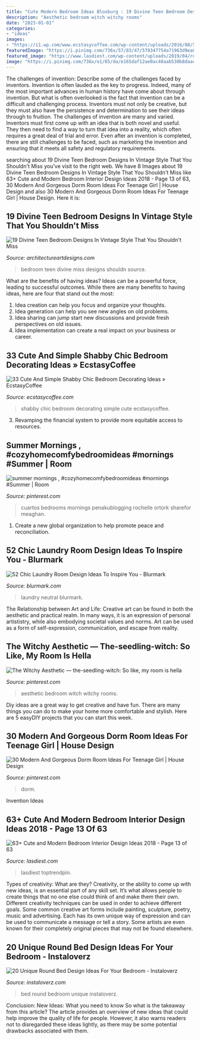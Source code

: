 ```yaml
---
title: "Cute Modern Bedroom Ideas Bloxburg : 19 Divine Teen Bedroom Designs In Vintage Style That You Shouldn&#039;t Miss"
description: "Aesthetic bedroom witch witchy rooms"
date: "2023-01-01"
categories:
- "ideas"
images:
- "https://i1.wp.com/www.ecstasycoffee.com/wp-content/uploads/2016/08/Shabby-Chic-Bedroom.jpg"
featuredImage: "https://i.pinimg.com/736x/57/83/47/578347754a71963d9ea817dc305c83c3.jpg"
featured_image: "https://www.lasdiest.com/wp-content/uploads/2019/04/room_52681238_769827510039446_5193789637446882915_n-e1555126372590.jpg"
image: "https://i.pinimg.com/736x/e1/65/da/e165daf12ae0ac40aab530b8daace414.jpg"
---
```



The challenges of invention: Describe some of the challenges faced by inventors.
Invention is often lauded as the key to progress. Indeed, many of the most important advances in human history have come about through invention. But what is often overlooked is the fact that invention can be a difficult and challenging process. Inventors must not only be creative, but they must also have the persistence and determination to see their ideas through to fruition.
The challenges of invention are many and varied. Inventors must first come up with an idea that is both novel and useful. They then need to find a way to turn that idea into a reality, which often requires a great deal of trial and error. Even after an invention is completed, there are still challenges to be faced, such as marketing the invention and ensuring that it meets all safety and regulatory requirements.

	

		
searching about 19 Divine Teen Bedroom Designs In Vintage Style That You Shouldn&#039;t Miss you've visit to the right web. We have 8 Images about 19 Divine Teen Bedroom Designs In Vintage Style That You Shouldn&#039;t Miss like 63+ Cute and Modern Bedroom Interior Design Ideas 2018 - Page 13 of 63, 30 Modern And Gorgeous Dorm Room Ideas For Teenage Girl | House Design and also 30 Modern And Gorgeous Dorm Room Ideas For Teenage Girl | House Design. Here it is:
		
    
## 19 Divine Teen Bedroom Designs In Vintage Style That You Shouldn&#039;t Miss

<img loading=lazy src="https://www.architectureartdesigns.com/wp-content/uploads/2016/10/15-11.jpg" onerror="this.onerror=null;this.src='https://tse3.mm.bing.net/th?id=OIP.7ZQ6lGCQQw2WW46-SxkTEQAAAA&amp;pid=15.1';" alt="19 Divine Teen Bedroom Designs In Vintage Style That You Shouldn&#039;t Miss">

_Source: architectureartdesigns.com_

>bedroom teen divine miss designs shouldn source. 

	

What are the benefits of having ideas?
Ideas can be a powerful force, leading to successful outcomes. While there are many benefits to having ideas, here are four that stand out the most: 
1. Idea creation can help you focus and organize your thoughts.
2. Idea generation can help you see new angles on old problems.
3. Idea sharing can jump start new discussions and provide fresh perspectives on old issues. 
4. Idea implementation can create a real impact on your business or career.

    
## 33 Cute And Simple Shabby Chic Bedroom Decorating Ideas » EcstasyCoffee

<img loading=lazy src="https://i1.wp.com/www.ecstasycoffee.com/wp-content/uploads/2016/08/Shabby-Chic-Bedroom.jpg" onerror="this.onerror=null;this.src='https://tse4.mm.bing.net/th?id=OIP.PK3fGMPo5zAZwhEBcro3ogHaLH&amp;pid=15.1';" alt="33 Cute And Simple Shabby Chic Bedroom Decorating Ideas » EcstasyCoffee">

_Source: ecstasycoffee.com_

>shabby chic bedroom decorating simple cute ecstasycoffee. 

	

3. Revamping the financial system to provide more equitable access to resources. 

    
## Summer Mornings , #cozyhomecomfybedroomideas #mornings #Summer | Room

<img loading=lazy src="https://i.pinimg.com/736x/e1/65/da/e165daf12ae0ac40aab530b8daace414.jpg" onerror="this.onerror=null;this.src='https://tse4.mm.bing.net/th?id=OIP.XaTl4meITADW7fWZFoZjUAHaJ3&amp;pid=15.1';" alt="summer mornings , #cozyhomecomfybedroomideas #mornings #Summer | Room">

_Source: pinterest.com_

>cuartos bedrooms mornings penakublogging rochelle ortork sharefor meaghan. 

	

1. Create a new global organization to help promote peace and reconciliation.

    
## 52 Chic Laundry Room Design Ideas To Inspire You - Blurmark

<img loading=lazy src="https://www.blurmark.com/wp-content/uploads/2017/01/Neutral-with-a-touch-of-fun-laundry-room.jpg" onerror="this.onerror=null;this.src='https://tse1.mm.bing.net/th?id=OIP.gK_iJEqsVbBrFE_8fzs8qwHaJ3&amp;pid=15.1';" alt="52 Chic Laundry Room Design Ideas To Inspire You - Blurmark">

_Source: blurmark.com_

>laundry neutral blurmark. 

	

The Relationship between Art and Life:
Creative art can be found in both the aesthetic and practical realm. In many ways, it is an expression of personal artististry, while also embodying societal values and norms. Art can be used as a form of self-expression, communication, and escape from reality.

    
## The Witchy Aesthetic — The-seedling-witch: So Like, My Room Is Hella

<img loading=lazy src="https://i.pinimg.com/736x/76/ca/3f/76ca3fdcb5773d584faae4602caf088b.jpg" onerror="this.onerror=null;this.src='https://tse4.mm.bing.net/th?id=OIP.-2DQP7wyyK9JzIqe95CLhQHaJ3&amp;pid=15.1';" alt="The Witchy Aesthetic — the-seedling-witch: So like, my room is hella">

_Source: pinterest.com_

>aesthetic bedroom witch witchy rooms. 

	

Diy ideas are a great way to get creative and have fun. There are many things you can do to make your home more comfortable and stylish. Here are 5 easyDIY projects that you can start this week.

    
## 30 Modern And Gorgeous Dorm Room Ideas For Teenage Girl | House Design

<img loading=lazy src="https://i.pinimg.com/736x/57/83/47/578347754a71963d9ea817dc305c83c3.jpg" onerror="this.onerror=null;this.src='https://tse2.mm.bing.net/th?id=OIP.nSB83XN1eD7OBTLATdDZKAHaMX&amp;pid=15.1';" alt="30 Modern And Gorgeous Dorm Room Ideas For Teenage Girl | House Design">

_Source: pinterest.com_

>dorm. 

	

Invention Ideas

    
## 63+ Cute And Modern Bedroom Interior Design Ideas 2018 - Page 13 Of 63

<img loading=lazy src="https://www.lasdiest.com/wp-content/uploads/2019/04/room_52681238_769827510039446_5193789637446882915_n-e1555126372590.jpg" onerror="this.onerror=null;this.src='https://tse1.mm.bing.net/th?id=OIP.P9FQctMS_e_3qXgx2ZrV_gHaMG&amp;pid=15.1';" alt="63+ Cute and Modern Bedroom Interior Design Ideas 2018 - Page 13 of 63">

_Source: lasdiest.com_

>lasdiest toptrendpin. 

	

Types of creativity: What are they?
Creativity, or the ability to come up with new ideas, is an essential part of any skill set. It’s what allows people to create things that no one else could think of and make them their own. Different creativity techniques can be used in order to achieve different goals.
Some common creative art forms include painting, sculpture, poetry, music and advertising. Each has its own unique way of expression and can be used to communicate a message or tell a story. Some artists are even known for their completely original pieces that may not be found elsewhere.

    
## 20 Unique Round Bed Design Ideas For Your Bedroom - Instaloverz

<img loading=lazy src="http://www.instaloverz.com/wp-content/uploads/2016/09/4-round-bed-design-ideas.jpg" onerror="this.onerror=null;this.src='https://tse3.mm.bing.net/th?id=OIP.x2HGbgbST_xSSmdSorZ3iAHaJe&amp;pid=15.1';" alt="20 Unique Round Bed Design Ideas For Your Bedroom - Instaloverz">

_Source: instaloverz.com_

>bed round bedroom unique instaloverz. 

	

Conclusion: New Ideas: What you need to know
So what is the takeaway from this article? 
The article provides an overview of new ideas that could help improve the quality of life for people. However, it also warns readers not to disregarded these ideas lightly, as there may be some potential drawbacks associated with them.

